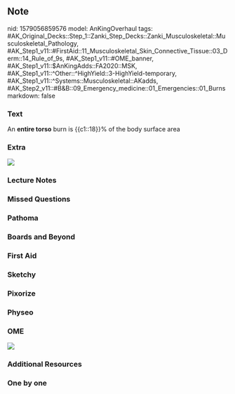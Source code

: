 ## Note
nid: 1579056859576
model: AnKingOverhaul
tags: #AK_Original_Decks::Step_1::Zanki_Step_Decks::Zanki_Musculoskeletal::Musculoskeletal_Pathology, #AK_Step1_v11::#FirstAid::11_Musculoskeletal_Skin_Connective_Tissue::03_Derm::14_Rule_of_9s, #AK_Step1_v11::#OME_banner, #AK_Step1_v11::$AnKingAdds::FA2020::MSK, #AK_Step1_v11::^Other::^HighYield::3-HighYield-temporary, #AK_Step1_v11::^Systems::Musculoskeletal::AKadds, #AK_Step2_v11::#B&B::09_Emergency_medicine::01_Emergencies::01_Burns
markdown: false

### Text
An <b>entire torso</b> burn is {{c1::18}}% of the body surface area

### Extra
<img src="paste-56ee7559f101d13e5a349b10bd778e5347e0b78d.jpg">

### Lecture Notes


### Missed Questions


### Pathoma


### Boards and Beyond


### First Aid


### Sketchy


### Pixorize


### Physeo


### OME
<div class="ome-widget">
  <a href="https://onlinemeded.org?ref=anki"><img src=
  "_OME_AnkiFlashcards_General_4.png"></a>
</div>

### Additional Resources


### One by one

